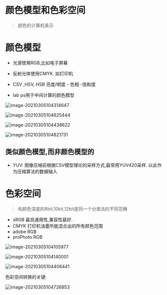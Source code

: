 

# 颜色模型和色彩空间

> 颜色的计算机表示

# 颜色模型

* 光源使用RGB,比如电子屏幕

* 反射光体使用CMYK. 如打印机
* CSV ,HSV, HSB 亮度/明度  -  色相 -饱和度
* lab   ps用于中间计算的颜色模型

![image-20210305104314647](https://gitee.com/hss012489/picbed/raw/master/picgo/1614912194674-image-20210305104314647.jpg)

![image-20210305104625444](https://gitee.com/hss012489/picbed/raw/master/picgo/1614912402047-1614912385475-image-20210305104625444.jpg)

![image-20210305104438622](https://gitee.com/hss012489/picbed/raw/master/picgo/1614912278648-image-20210305104438622.jpg)

![image-20210305104821731](https://gitee.com/hss012489/picbed/raw/master/picgo/1614912501759-image-20210305104821731.jpg)

## 类似颜色模型,而非颜色模型的

* YUV: 图像压缩前根据CSV模型理论的采样方式,最常用YUV420采样. 以此作为压缩算法的数据输入

# 色彩空间

> 和颜色深度的8bit,10bit,12bit是同一个分类法的不同范畴

* sRGB  最具通用性,兼容性最好. 
* CMYK 打印机油墨所能混合出的所有颜色范围
* adobe RGB
* proPhoto RGB

![image-20210305104105977](https://gitee.com/hss012489/picbed/raw/master/picgo/1614912066026-image-20210305104105977.jpg)

![image-20210305104140001](https://gitee.com/hss012489/picbed/raw/master/picgo/1614912100028-image-20210305104140001.jpg)

![image-20210305104406441](https://gitee.com/hss012489/picbed/raw/master/picgo/1614912246467-image-20210305104406441.jpg)

色彩空间转换的关键:

![image-20210305104726853](https://gitee.com/hss012489/picbed/raw/master/picgo/1614912446881-image-20210305104726853.jpg)